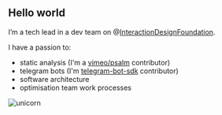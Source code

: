 ## Hello world

I’m a tech lead in a dev team on @[InteractionDesignFoundation](https://github.com/InteractionDesignFoundation).

I have a passion to:
 - static analysis (I'm a [vimeo/psalm](https://github.com/vimeo/psalm) contributor)
 - telegram bots (I'm [telegram-bot-sdk](https://github.com/telegram-bot-sdk/telegram-bot-sdk) contributor)
 - software architecture
 - optimisation team work processes

![unicorn](https://cdn.shopify.com/s/files/1/2297/6885/collections/plain_no_back_235x235@2x.png)

